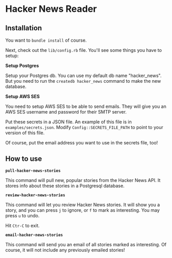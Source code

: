 # Hacker News Reader

## Installation

You want to `bundle install` of course.

Next, check out the `lib/config.rb` file. You'll see some things you
have to setup:

**Setup Postgres**

Setup your Postgres db. You can use my default db name "hacker_news".
But you need to run the `createdb hacker_news` command to make the new
database.

**Setup AWS SES**

You need to setup AWS SES to be able to send emails. They will give you
an AWS SES username and password for their SMTP server.

Put these secrets in a JSON file. An example of this file is in
`examples/secrets.json`. Modify `Config::SECRETS_FILE_PATH` to point to
your version of this file.

Of course, put the email address you want to use in the secrets file,
too!

## How to use

**`pull-hacker-news-stories`**

This command will pull new, popular stories from the Hacker News API. It
stores info about these stories in a Postgresql database.

**`review-hacker-news-stories`**

This command will let you review Hacker News stories. It will show you a
story, and you can press `j` to ignore, or `f` to mark as interesting.
You may press `u` to undo.

Hit `Ctr-C` to exit.

**`email-hacker-news-stories`**

This command will send you an email of all stories marked as
interesting. Of course, it will not include any previously emailed
stories!
